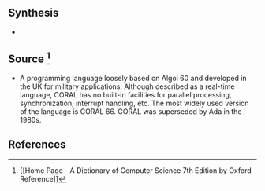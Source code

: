 ## Synthesis
- 
## Source [^1]
- A programming language loosely based on Algol 60 and developed in the UK for military applications. Although described as a real-time language, CORAL has no built-in facilities for parallel processing, synchronization, interrupt handling, etc. The most widely used version of the language is CORAL 66. CORAL was superseded by Ada in the 1980s.
## References

[^1]: [[Home Page - A Dictionary of Computer Science 7th Edition by Oxford Reference]]